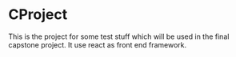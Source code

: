 # CProject
This is the project for some test stuff which will be used in the final capstone project. It use react as front end framework.
